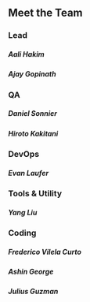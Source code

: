 ## Meet the Team

### Lead

##### Aali Hakim
##### Ajay Gopinath

### QA

##### Daniel Sonnier
##### Hiroto Kakitani

### DevOps

##### Evan Laufer

### Tools & Utility

##### Yang Liu

### Coding

##### Frederico Vilela Curto
##### Ashin George
##### Julius Guzman
